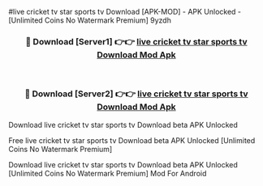 #live cricket tv star sports tv Download [APK-MOD] - APK Unlocked - [Unlimited Coins No Watermark Premium] 9yzdh



<div align="center">

<h3>🔴 Download [Server1] 👉👉 <a href="https://momento.my/?title=live_cricket_tv_star_sports_tv_Download">live cricket tv star sports tv Download Mod Apk</a></h3><br>

<h3>🔴 Download [Server2] 👉👉 <a href="https://momento.my/?title=live_cricket_tv_star_sports_tv_Download">live cricket tv star sports tv Download Mod Apk</a></h3>
</div>



Download live cricket tv star sports tv Download beta APK Unlocked

Free live cricket tv star sports tv Download beta APK Unlocked [Unlimited Coins No Watermark Premium]

Download live cricket tv star sports tv Download beta APK Unlocked [Unlimited Coins No Watermark Premium] Mod For Android
